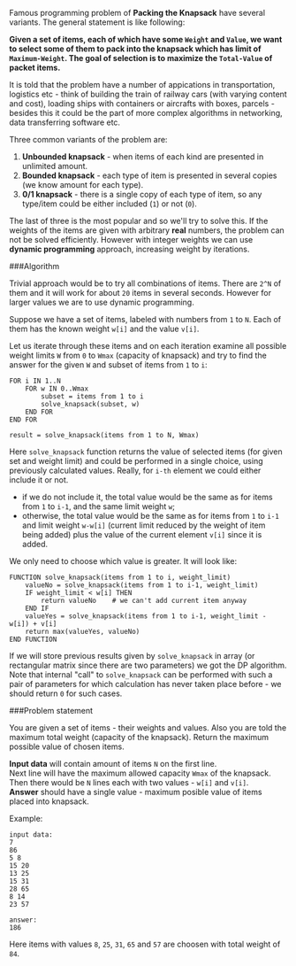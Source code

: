 Famous programming problem of **Packing the Knapsack** have several variants. The general statement is like following:

**Given a set of items, each of which have some `Weight` and `Value`, we want to select some of them to pack into
the knapsack which has limit of `Maximum-Weight`. The goal of selection is to maximize the `Total-Value` of packet items.**

It is told that the problem have a number of appications in transportation, logistics etc - think of building the train
of railway cars (with varying content and cost), loading ships with containers or aircrafts with boxes, parcels -
besides this it could be the part of more complex algorithms in networking, data transferring software etc.

Three common variants of the problem are:

1. **Unbounded knapsack** - when items of each kind are presented in unlimited amount.
2. **Bounded knapsack** - each type of item is presented in several copies (we know amount for each type).
3. **0/1 knapsack** - there is a single copy of each type of item, so any type/item could be either included (`1`) or not (`0`).

The last of three is the most popular and so we'll try to solve this. If the weights of the items are given with
arbitrary **real** numbers, the problem can not be solved efficiently. However with integer weights we can use
**dynamic programming** approach, increasing weight by iterations.

###Algorithm

Trivial approach would be to try all combinations of items. There are `2^N` of them and it will work for about `20`
items in several seconds. However for larger values we are to use dynamic programming.

Suppose we have a set of items, labeled with numbers from `1` to `N`. Each of them has the known weight `w[i]` and
the value `v[i]`.

Let us iterate through these items and on each
iteration examine all possible weight limits `W` from `0` to `Wmax` (capacity of knapsack) and try to find the
answer for the given `W` and subset of items from `1` to `i`:

    FOR i IN 1..N
	    FOR w IN 0..Wmax
		    subset = items from 1 to i
		    solve_knapsack(subset, w)
		END FOR
	END FOR
	
	result = solve_knapsack(items from 1 to N, Wmax)

Here `solve_knapsack` function returns the value of selected items (for given set and weight limit) and could be
performed in a single choice, using previously calculated values.
Really, for `i-th` element we could either include it or not.

- if we do not include it, the total value would be the same as for items from `1` to `i-1`, and the same limit weight `w`;
- otherwise, the total value would be the same as for items from `1` to `i-1` and limit weight `w-w[i]` (current
	limit reduced by the weight of item being added) plus the value of the current element `v[i]` since it is added.

We only need to choose which value is greater. It will look like:

    FUNCTION solve_knapsack(items from 1 to i, weight_limit)
	    valueNo = solve_knapsack(items from 1 to i-1, weight_limit)
		IF weight_limit < w[i] THEN
		    return valueNo    # we can't add current item anyway
		END IF
		valueYes = solve_knapsack(items from 1 to i-1, weight_limit - w[i]) + v[i]
		return max(valueYes, valueNo)
	END FUNCTION

If we will store previous results given by `solve_knapsack` in array (or rectangular matrix since there are two
parameters) we got the DP algorithm. Note that internal "call" to `solve_knapsack` can be performed with such a
pair of parameters for which calculation has never taken place before - we should return `0` for such cases.

###Problem statement

You are given a set of items - their weights and values. Also you are told the maximum total weight (capacity of
the knapsack). Return the maximum possible value of chosen items.

**Input data** will contain amount of items `N` on the first line.  
Next line will have the maximum allowed capacity `Wmax` of the knapsack.  
Then there would be `N` lines each with two values - `w[i]` and `v[i]`.  
**Answer** should have a single value - maximum posible value of items placed into knapsack.

Example:

	input data:
	7
	86
	5 8
	15 20
	13 25
	15 31
	28 65
	8 14
	23 57
	
	answer:
	186

Here items with values `8`, `25`, `31`, `65` and `57` are choosen with total weight of `84`.
